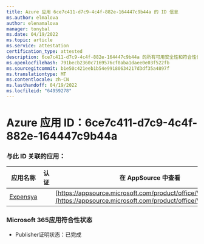 ```yaml
---
title: Azure 应用 6ce7c411-d7c9-4c4f-882e-164447c9b44a 的 ID 信息
ms.author: elmalova
author: elenamalova
manager: tonybal
ms.date: 04/19/2022
ms.topic: article
ms.service: attestation
certification_type: attested
description: 6ce7c411-d7c9-4c4f-882e-164447c9b44a 的所有可用安全性和符合性信息。
ms.openlocfilehash: 791becb2360c7169576cf0aba1daee0e03f522fb
ms.sourcegitcommit: b1e50c421eeb1b54e99180634217d3df35a4897f
ms.translationtype: MT
ms.contentlocale: zh-CN
ms.lasthandoff: 04/19/2022
ms.locfileid: "64959278"
---
```

# <a name="azure-app-id-6ce7c411-d7c9-4c4f-882e-164447c9b44a"></a>Azure 应用 ID：6ce7c411-d7c9-4c4f-882e-164447c9b44a


### <a name="apps-associated-with-this-id"></a>与此 ID 关联的应用：
| **应用名称** | **认证** | **在 AppSource 中查看** |
|--------------|---------------|-----------------------|
| [Expensya](../forward/WA200003924.md) |  | [https://appsource.microsoft.com/product/office/WA200003924](https://appsource.microsoft.com/product/office/WA200003924) |

### <a name="microsoft-365-app-compliance-status"></a>Microsoft 365应用符合性状态
- Publisher证明状态：已完成
